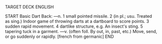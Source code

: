 TARGET DECK
ENGLISH

START
Basic
Dart
Back: —n. 1 small pointed missile. 2 (in pl.; usu. Treated as sing.) Indoor game of throwing darts at a dartboard to score points. 3 sudden rapid movement. 4 dartlike structure, e.g. An insect's sting. 5 tapering tuck in a garment. —v. (often foll. By out, in, past, etc.) Move, send, or go suddenly or rapidly. [french from germanic]
END
